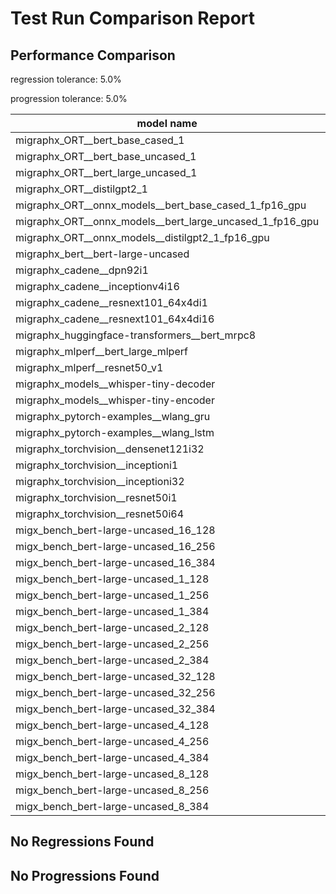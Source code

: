 # Test Run Comparison Report

## Performance Comparison

regression tolerance: 5.0%

progression tolerance: 5.0%

|model name|exit_status|analysis|old_time_ms|new_time_ms|change_ms|percent_change|
|---|---|---|---|---|---|---|
|migraphx_ORT__bert_base_cased_1|PASS|within tol|87.5911|91.76|4.1689|4.76%|
|migraphx_ORT__bert_base_uncased_1|PASS|regression|86.6881|91.5874|4.8993|5.65%|
|migraphx_ORT__bert_large_uncased_1|PASS|regression|276.9994|307.7636|30.7642|11.11%|
|migraphx_ORT__distilgpt2_1|PASS|regression|30.4011|32.4162|2.0151|6.63%|
|migraphx_ORT__onnx_models__bert_base_cased_1_fp16_gpu|Numerics|within tol|92.1112|93.5309|1.4197|1.54%|
|migraphx_ORT__onnx_models__bert_large_uncased_1_fp16_gpu|Numerics|regression|242.3886|275.6515|33.263|13.72%|
|migraphx_ORT__onnx_models__distilgpt2_1_fp16_gpu|Numerics|progression|41.9818|39.7189|-2.2629|-5.39%|
|migraphx_bert__bert-large-uncased|PASS|within tol|373.7697|374.4007|0.631|0.17%|
|migraphx_cadene__dpn92i1|PASS|within tol|169.3403|174.4035|5.0632|2.99%|
|migraphx_cadene__inceptionv4i16|PASS|within tol|5346.4808|5313.6184|-32.8624|-0.61%|
|migraphx_cadene__resnext101_64x4di1|PASS|within tol|324.3817|322.8937|-1.488|-0.46%|
|migraphx_cadene__resnext101_64x4di16|PASS|within tol|5127.0395|5191.3361|64.2966|1.25%|
|migraphx_huggingface-transformers__bert_mrpc8|PASS|within tol|380.2964|394.9629|14.6665|3.86%|
|migraphx_mlperf__bert_large_mlperf|Numerics|within tol|417.8207|421.0879|3.2672|0.78%|
|migraphx_mlperf__resnet50_v1|PASS|progression|109.4143|88.6614|-20.753|-18.97%|
|migraphx_models__whisper-tiny-decoder|PASS|within tol|32.345|33.2299|0.8849|2.74%|
|migraphx_models__whisper-tiny-encoder|Numerics|within tol|179.5458|180.5596|1.0139|0.56%|
|migraphx_pytorch-examples__wlang_gru|PASS|within tol|78.1834|80.673|2.4897|3.18%|
|migraphx_pytorch-examples__wlang_lstm|PASS|regression|46.203|55.1017|8.8987|19.26%|
|migraphx_torchvision__densenet121i32|PASS|within tol|1634.9357|1620.3383|-14.5974|-0.89%|
|migraphx_torchvision__inceptioni1|PASS|within tol|213.4192|223.5933|10.1741|4.77%|
|migraphx_torchvision__inceptioni32|PASS|within tol|5381.1677|5326.2075|-54.9601|-1.02%|
|migraphx_torchvision__resnet50i1|PASS|regression|84.7897|91.1933|6.4036|7.55%|
|migraphx_torchvision__resnet50i64|PASS|progression|5452.8202|5046.2209|-406.5993|-7.46%|
|migx_bench_bert-large-uncased_16_128|PASS|within tol|2643.3794|2608.2757|-35.1036|-1.33%|
|migx_bench_bert-large-uncased_16_256|PASS|within tol|4121.6132|4163.8061|42.1928|1.02%|
|migx_bench_bert-large-uncased_16_384|Numerics|within tol|5770.3073|5818.0453|47.738|0.83%|
|migx_bench_bert-large-uncased_1_128|PASS|within tol|162.6092|161.0659|-1.5433|-0.95%|
|migx_bench_bert-large-uncased_1_256|PASS|regression|261.742|293.3393|31.5973|12.07%|
|migx_bench_bert-large-uncased_1_384|PASS|within tol|382.4774|374.479|-7.9983|-2.09%|
|migx_bench_bert-large-uncased_2_128|PASS|within tol|392.0816|391.3239|-0.7577|-0.19%|
|migx_bench_bert-large-uncased_2_256|PASS|progression|612.1139|580.1326|-31.9812|-5.22%|
|migx_bench_bert-large-uncased_2_384|PASS|progression|898.6521|812.8515|-85.8006|-9.55%|
|migx_bench_bert-large-uncased_32_128|PASS|within tol|5149.3818|5102.0631|-47.3187|-0.92%|
|migx_bench_bert-large-uncased_32_256|PASS|within tol|8160.4954|8111.5947|-48.9007|-0.6%|
|migx_bench_bert-large-uncased_32_384|Numerics|within tol|11249.11|11092.1829|-156.9272|-1.4%|
|migx_bench_bert-large-uncased_4_128|PASS|progression|790.0152|703.6385|-86.3767|-10.93%|
|migx_bench_bert-large-uncased_4_256|PASS|within tol|1117.862|1079.2303|-38.6317|-3.46%|
|migx_bench_bert-large-uncased_4_384|PASS|within tol|1538.9166|1525.3681|-13.5485|-0.88%|
|migx_bench_bert-large-uncased_8_128|PASS|within tol|1361.7134|1334.4668|-27.2466|-2.0%|
|migx_bench_bert-large-uncased_8_256|PASS|within tol|2039.7029|2058.3183|18.6153|0.91%|
|migx_bench_bert-large-uncased_8_384|PASS|within tol|2923.1843|2957.1137|33.9294|1.16%|

## No Regressions Found

## No Progressions Found

